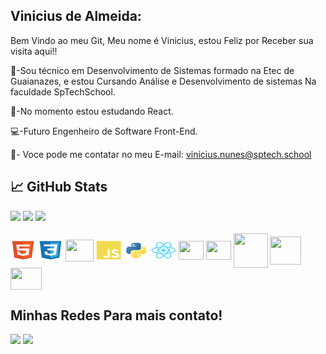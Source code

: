 ## Vinicius de Almeida:

Bem Vindo ao meu Git, Meu nome é Vinicius, estou Feliz por Receber sua visita aqui!!

🌱-Sou técnico em Desenvolvimento de Sistemas formado na Etec de Guaianazes, e estou Cursando Análise e Desenvolvimento de sistemas Na faculdade SpTechSchool.

👀-No momento estou estudando React.

💻-Futuro Engenheiro de Software Front-End.

📧- Voce pode me contatar no meu E-mail: vinicius.nunes@sptech.school

## &#x1f4c8; GitHub Stats

<div>
  <img height="120em" src="https://github-readme-streak-stats.herokuapp.com/?user=VinyProgramador&theme=vue-dark&hide_border=true">
  <img height="120em" src="https://github-readme-stats.vercel.app/api?username=VinyProgramador&theme=vue-dark&show_icons=true&hide_border=true&count_private=true">
  <img height="120em" src="https://github-readme-stats.vercel.app/api/top-langs/?username=VinyProgramador&theme=vue-dark&show_icons=true&hide_border=true&layout=compact">
</div>
  
<div style="display: inline_block"><br>
 <img align="center" height="30" width="40" src="https://raw.githubusercontent.com/devicons/devicon/master/icons/html5/html5-original.svg">
 <img align="center" height="30" width="40" src="https://raw.githubusercontent.com/devicons/devicon/master/icons/css3/css3-original.svg">
 <img align="center" height="35" width="45" src="https://cdn.jsdelivr.net/gh/devicons/devicon/icons/php/php-original.svg" />
 <img align="center" height="30" width="40" src="https://raw.githubusercontent.com/devicons/devicon/master/icons/javascript/javascript-plain.svg">
 <img align="center" height="30" width="40" src="https://raw.githubusercontent.com/devicons/devicon/master/icons/python/python-original.svg">
 <img align="center" height="30" width="40" src="https://raw.githubusercontent.com/devicons/devicon/master/icons/react/react-original.svg">
 <img align="center" height="30" width="40" src="https://cdn.jsdelivr.net/gh/devicons/devicon/icons/flutter/flutter-original.svg" />
 <img align="center" height="30" width="40" src="https://cdn.jsdelivr.net/gh/devicons/devicon/icons/dart/dart-original.svg" />
 <img align="center" height="55" width="55" src="https://cdn.jsdelivr.net/gh/devicons/devicon/icons/nodejs/nodejs-original-wordmark.svg" />
 <img align="center" height="45" width="50" src="https://cdn.jsdelivr.net/gh/devicons/devicon/icons/java/java-original.svg" />
 <img align="center" height="35" width="50" src="https://cdn.jsdelivr.net/gh/devicons/devicon/icons/vuejs/vuejs-plain-wordmark.svg" />


</div>  

## Minhas Redes Para mais contato!
<div> 
 <a href="https://www.linkedin.com/in/vin%C3%ADcius-almeida-52144420b/" target="_blank"><img src="https://img.shields.io/badge/-LinkedIn-%230077B5?style=for-the-badge&logo=linkedin&logoColor=white" target="_blank"></a> 
 <a href=""></a>
 <a href = "mailto:vinicius.nunes@sptech.school"><img src="https://img.shields.io/badge/-Gmail-%23333?style=for-the-badge&logo=gmail&logoColor=white" target="_blank"></a>
